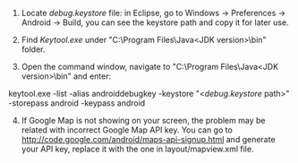 1. Locate _debug.keystore_ file: in Eclipse, go to Windows -> Preferences -> Android -> Build, you can see the keystore path and copy it for later use.

2. Find _Keytool.exe_ under "C:\Program Files\Java\<JDK version>\bin" folder.

3. Open the command window, navigate to "C:\Program Files\Java\<JDK version>\bin" and enter:

keytool.exe -list -alias androiddebugkey -keystore "<_debug.keystore_ path>" -storepass android -keypass android

4. If Google Map is not showing on your screen, the problem may be related with incorrect Google Map API key. You can go to http://code.google.com/android/maps-api-signup.html and generate your API key, replace it with the one in layout/mapview.xml file.